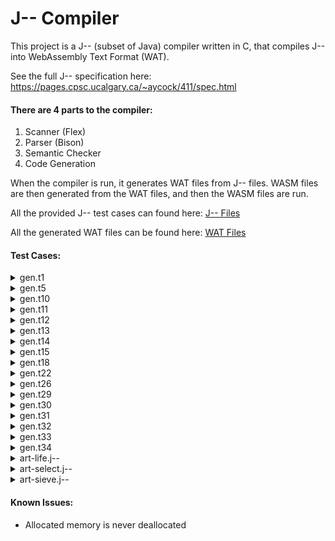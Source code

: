 # J-- Compiler

This project is a J-- (subset of Java) compiler written in C, that compiles J-- into WebAssembly Text Format (WAT).

See the full J-- specification here: https://pages.cpsc.ucalgary.ca/~aycock/411/spec.html

#### There are 4 parts to the compiler:
1. Scanner (Flex)
2. Parser (Bison)
3. Semantic Checker
4. Code Generation

When the compiler is run, it generates WAT files from J-- files. WASM files are then generated from the WAT files, and then the WASM files are run.

All the provided J-- test cases can found here: [J-- Files](https://github.com/NataliaPavlovic/CPSC411_Compiler/tree/master/J--TestFiles)

All the generated WAT files can be found here: [WAT Files](https://github.com/NataliaPavlovic/CPSC411_Compiler/tree/master/GeneratedFiles/WAT_Files)

#### Test Cases:
<details><summary>gen.t1</summary>
<p>

This test case makes use of the `prints` run-time function, and outputs a string.

Provided J-- File: [gen.t1](https://github.com/NataliaPavlovic/CPSC411_Compiler/blob/master/J--TestFiles/gen.t1)

Generated WAT File: [gen_t1.wat](https://github.com/NataliaPavlovic/CPSC411_Compiler/blob/master/GeneratedFiles/WAT_Files/gen_t1.wat)

##### gen_t1.wasm output:
```
Hello, world!
```
</p>
</details>

<details><summary>gen.t5</summary>
<p>
	
This test case assigns a value of 42 to 3 variables using `i = j = k = 42`. It then uses the `printi` and `printc` run-time functions to print these variables and a new line character (ASCII new line is 10 Dec).

Provided J-- File: [gen.t5](https://github.com/NataliaPavlovic/CPSC411_Compiler/blob/master/J--TestFiles/gen.t5)

Generated WAT File: [gen_t5.wat](https://github.com/NataliaPavlovic/CPSC411_Compiler/blob/master/GeneratedFiles/WAT_Files/gen_t5.wat)

##### gen_t5.wasm output:
```
42
42
42
```
</p>
</details>

<details><summary>gen.t10</summary>
<p>

This test case uses the `prints` and `printi` run-time functions to output formatted versions of the first 46 Fibonacci numbers. The Fibonacci numbers are calculated recursively. 

The test case was stopped before it could fully complete because it takes a very long time to calculate the larger numbers.

Provided J-- File: [gen.t10](https://github.com/NataliaPavlovic/CPSC411_Compiler/blob/master/J--TestFiles/gen.t10)

Generated WAT File: [gen_t10.wat](https://github.com/NataliaPavlovic/CPSC411_Compiler/blob/master/GeneratedFiles/WAT_Files/gen_t10.wat)

##### gen_t10.wasm output:
```
fib(0) = 0
fib(1) = 1
fib(2) = 1
fib(3) = 2
fib(4) = 3
fib(5) = 5
fib(6) = 8
fib(7) = 13
fib(8) = 21
fib(9) = 34
fib(10) = 55
fib(11) = 89
fib(12) = 144
fib(13) = 233
fib(14) = 377
fib(15) = 610
fib(16) = 987
fib(17) = 1597
fib(18) = 2584
fib(19) = 4181
fib(20) = 6765
fib(21) = 10946
fib(22) = 17711
fib(23) = 28657
fib(24) = 46368
fib(25) = 75025
fib(26) = 121393
fib(27) = 196418
fib(28) = 317811
fib(29) = 514229
fib(30) = 832040
fib(31) = 1346269
fib(32) = 2178309
fib(33) = 3524578
fib(34) = 5702887
^C
```
</p>
</details>

<details><summary>gen.t11</summary>
<p>

This test case outputs an both a local and a global uninitialized integer and boolean using the `printi` and `printb` run-time functions.

Provided J-- File: [gen.t11](https://github.com/NataliaPavlovic/CPSC411_Compiler/blob/master/J--TestFiles/gen.t11)

Generated WAT File: [gen_t11.wat](https://github.com/NataliaPavlovic/CPSC411_Compiler/blob/master/GeneratedFiles/WAT_Files/gen_t11.wat)

##### gen_t11.wasm output:
```
global int default value: 0
global boolean default value: false

(it's ok if the following aren't 0/false)
	local int default value: 0
	local boolean default value: false

(it's ok if the following aren't 0/false)
	local int default value: 0
	local boolean default value: false
```
</p>
</details>

<details><summary>gen.t12</summary>
<p>

This test case uses the `prints` and `printi` run-time functions to output formatted versions of the first 46 Fibonacci numbers. The Fibonacci numbers are calculated in a loop.

Provided J-- File: [gen.t12](https://github.com/NataliaPavlovic/CPSC411_Compiler/blob/master/J--TestFiles/gen.t12)

Generated WAT File: [gen_t12.wat](https://github.com/NataliaPavlovic/CPSC411_Compiler/blob/master/GeneratedFiles/WAT_Files/gen_t12.wat)

##### gen_t12.wasm output:
```
fib(0) = 0
fib(1) = 1
fib(2) = 1
fib(3) = 2
fib(4) = 3
fib(5) = 5
fib(6) = 8
fib(7) = 13
fib(8) = 21
fib(9) = 34
fib(10) = 55
fib(11) = 89
fib(12) = 144
fib(13) = 233
fib(14) = 377
fib(15) = 610
fib(16) = 987
fib(17) = 1597
fib(18) = 2584
fib(19) = 4181
fib(20) = 6765
fib(21) = 10946
fib(22) = 17711
fib(23) = 28657
fib(24) = 46368
fib(25) = 75025
fib(26) = 121393
fib(27) = 196418
fib(28) = 317811
fib(29) = 514229
fib(30) = 832040
fib(31) = 1346269
fib(32) = 2178309
fib(33) = 3524578
fib(34) = 5702887
fib(35) = 9227465
fib(36) = 14930352
fib(37) = 24157817
fib(38) = 39088169
fib(39) = 63245986
fib(40) = 102334155
fib(41) = 165580141
fib(42) = 267914296
fib(43) = 433494437
fib(44) = 701408733
fib(45) = 1134903170
fib(46) = 1836311903
```
</p>
</details>

<details><summary>gen.t13</summary>
<p>

This test case uses the `getchar` run-time function to read in a character entered by the user. The function that makes the call to read a character is called recursively, and characters will continue to be read until a new line character is read. After that, the characters are printed using the `printc` run-time function, and will be printed in reverse order from how they were entered due.

Provided J-- File: [gen.t13](https://github.com/NataliaPavlovic/CPSC411_Compiler/blob/master/J--TestFiles/gen.t13)

Generated WAT File: [gen_t13.wat](https://github.com/NataliaPavlovic/CPSC411_Compiler/blob/master/GeneratedFiles/WAT_Files/gen_t13.wat)

##### gen_t13.wasm output:
```
123456789ABC
CBA987654321
```
</p>
</details>

<details><summary>gen.t14</summary>
<p>

This test case uses the `printi` run-time function to output the minimum value of a 32-bit signed integer.

Provided J-- File: [gen.t14](https://github.com/NataliaPavlovic/CPSC411_Compiler/blob/master/J--TestFiles/gen.t14)

Generated WAT File: [gen_t14.wat](https://github.com/NataliaPavlovic/CPSC411_Compiler/blob/master/GeneratedFiles/WAT_Files/gen_t14.wat)

##### gen_t14.wasm output:
```
minint is -2147483648
```
</p>
</details>

<details><summary>gen.t15</summary>
<p>

This test case uses the `printi` run-time function to print the value of four negative numbers. Some of the numbers have multiple negative signs in front of them, which is just interpreted as a negative number in J--.

Provided J-- File: [gen.t15](https://github.com/NataliaPavlovic/CPSC411_Compiler/blob/master/J--TestFiles/gen.t15)

Generated WAT File: [gen_t15.wat](https://github.com/NataliaPavlovic/CPSC411_Compiler/blob/master/GeneratedFiles/WAT_Files/gen_t15.wat)

##### gen_t15.wasm output:
```
-123
-2147483648
-2147483648
-2147483648
```
</p>
</details>

<details><summary>gen.t18</summary>
<p>

This test case implements a recursive-descent calculator that includes a simple scanner and parser. When the code is running, the scanner detects the type of character that was entered and the parser matches various simple expressions, evaluates them and prints their result.

The gen.t18 J-- file is missing a return statement on line 92. I assumed that all the test cases were supposed to work, so I added a return -1 to the end of the function and generated the code this way. This test case may have a mistake in it, or maybe an exception was supposed to be raised and code generation was not even supposed to happen because the code is incorrect. Another possibility is that this case would have been allowed because the code halts and exits if it gets to line 92.

Provided J-- File: [gen.t18](https://github.com/NataliaPavlovic/CPSC411_Compiler/blob/master/J--TestFiles/gen.t18)

Generated WAT File: [gen_t18.wat](https://github.com/NataliaPavlovic/CPSC411_Compiler/blob/master/GeneratedFiles/WAT_Files/gen_t18.wat)

##### gen_t18.wasm output:
```
1+2
 = 3
12345*-98
 = -1209810
1111/4
 = 277
-3--5
 = 2

Error: expected factor.
```
</p>
</details>

<details><summary>gen.t22</summary>
<p>

This test case uses the `prints` run-time function to output strings that includes escape characters and a NUL character.

Provided J-- File: [gen.t22](https://github.com/NataliaPavlovic/CPSC411_Compiler/blob/master/J--TestFiles/gen.t22)

Generated WAT File: [gen_t22.wat](https://github.com/NataliaPavlovic/CPSC411_Compiler/blob/master/GeneratedFiles/WAT_Files/gen_t22.wat)

##### gen_t22.wasm output:
```
asdf	

"'\ asdf
```
</p>
</details>

<details><summary>gen.t26</summary>
<p>

This test case uses the `prints` run-time function to output three base 10 numbers in base 2, base 8 and base 10.

Provided J-- File: [gen.t26](https://github.com/NataliaPavlovic/CPSC411_Compiler/blob/master/J--TestFiles/gen.t26)

Generated WAT File: [gen_t26.wat](https://github.com/NataliaPavlovic/CPSC411_Compiler/blob/master/GeneratedFiles/WAT_Files/gen_t26.wat)

##### gen_t26.wasm output:
```
0 = 
	0 (base 2)
	0 (base 8)
	0 (base 10)
17 = 
	010001 (base 2)
	021 (base 8)
	017 (base 10)
42 = 
	0101010 (base 2)
	052 (base 8)
	042 (base 10)
```
</p>
</details>

<details><summary>gen.t29</summary>
<p>

This test case evaluates boolean expressions and prints out which portion of the expression was evaluated. For example, if the boolean expression is `(A() && B()) || C()` and `A()` is false, then `B()` does not need to be evaluated because that portion of the expression is already known to be false. In this case, only `A()` and `C()` will need to be evaluated.

Provided J-- File: [gen.t29](https://github.com/NataliaPavlovic/CPSC411_Compiler/blob/master/J--TestFiles/gen.t29)

Generated WAT File: [gen_t29.wat](https://github.com/NataliaPavlovic/CPSC411_Compiler/blob/master/GeneratedFiles/WAT_Files/gen_t29.wat)

##### gen_t29.wasm output:
```
if ((A && B) || C) {...} else {...}, with A=false B=false C=false
evaluated A
evaluated C
else-part executed

if ((A && B) || C) {...} else {...}, with A=false B=false C=true
evaluated A
evaluated C
if-part executed

if ((A && B) || C) {...} else {...}, with A=false B=true C=false
evaluated A
evaluated C
else-part executed

if ((A && B) || C) {...} else {...}, with A=false B=true C=true
evaluated A
evaluated C
if-part executed

if ((A && B) || C) {...} else {...}, with A=true B=false C=false
evaluated A
evaluated B
evaluated C
else-part executed

if ((A && B) || C) {...} else {...}, with A=true B=false C=true
evaluated A
evaluated B
evaluated C
if-part executed

if ((A && B) || C) {...} else {...}, with A=true B=true C=false
evaluated A
evaluated B
if-part executed

if ((A && B) || C) {...} else {...}, with A=true B=true C=true
evaluated A
evaluated B
if-part executed

x = (A && !B) || C, with A=false B=false C=false
evaluated A
evaluated C
x=false

x = (A && !B) || C, with A=false B=false C=true
evaluated A
evaluated C
x=true

x = (A && !B) || C, with A=false B=true C=false
evaluated A
evaluated C
x=false

x = (A && !B) || C, with A=false B=true C=true
evaluated A
evaluated C
x=true

x = (A && !B) || C, with A=true B=false C=false
evaluated A
evaluated B
x=true

x = (A && !B) || C, with A=true B=false C=true
evaluated A
evaluated B
x=true

x = (A && !B) || C, with A=true B=true C=false
evaluated A
evaluated B
evaluated C
x=false

x = (A && !B) || C, with A=true B=true C=true
evaluated A
evaluated B
evaluated C
x=true
```
</p>
</details>

<details><summary>gen.t30</summary>
<p>

This test case does not output anything, and it has no return statement outside the if statement even though the function is supposed to return an integer. 

I assumed that all the test cases were supposed to work, so I added a return -1 to the end of the function and generated the code this way. This test case may have a mistake in it (missing return statement), or maybe an exception was supposed to be raised and code generation was not even supposed to happen because the code is incorrect.

Provided J-- File: [gen.t30](https://github.com/NataliaPavlovic/CPSC411_Compiler/blob/master/J--TestFiles/gen.t30)

Generated WAT File: [gen_t30.wat](https://github.com/NataliaPavlovic/CPSC411_Compiler/blob/master/GeneratedFiles/WAT_Files/gen_t30.wat)

</p>
</details>

<details><summary>gen.t31</summary>
<p>

This test case tries to use the `printi` run-time function to output the result of division by zero. The error is detected and output.

Provided J-- File: [gen.t31](https://github.com/NataliaPavlovic/CPSC411_Compiler/blob/master/J--TestFiles/gen.t31)

Generated WAT File: [gen_t31.wat](https://github.com/NataliaPavlovic/CPSC411_Compiler/blob/master/GeneratedFiles/WAT_Files/gen_t31.wat)

##### gen_t31.wasm output:
```
error initialiazing module: integer divide by zero
```
</p>
</details>

<details><summary>gen.t32</summary>
<p>

This test case uses two nested loops to output numbers between 0 to 5 in the outer loop and 100 to 105 in the inner loop.

Provided J-- File: [gen.t32](https://github.com/NataliaPavlovic/CPSC411_Compiler/blob/master/J--TestFiles/gen.t32)

Generated WAT File: [gen_t32.wat](https://github.com/NataliaPavlovic/CPSC411_Compiler/blob/master/GeneratedFiles/WAT_Files/gen_t32.wat)

##### gen_t32.wasm output:
```
0
100
101
102
103
104
105
1
100
101
102
103
104
105
2
100
101
102
103
104
105
3
100
101
102
103
104
105
4
100
101
102
103
104
105
5
100
101
102
103
104
105
```
</p>
</details>

<details><summary>gen.t33</summary>
<p>

This test case uses the `getchar` run-time function to read in characters and the `printc` run-time function to output the entered characters until a character that is not recognized is entered.

Provided J-- File: [gen.t33](https://github.com/NataliaPavlovic/CPSC411_Compiler/blob/master/J--TestFiles/gen.t33)

Generated WAT File: [gen_t33.wat](https://github.com/NataliaPavlovic/CPSC411_Compiler/blob/master/GeneratedFiles/WAT_Files/gen_t33.wat)

##### gen_t33.wasm output:
```
Test String
Test String
12345
12345
A
A
()_OP:
()_OP:
```
</p>
</details>

<details><summary>gen.t34</summary>
<p>

This test case uses the `printi` run-time function to output a number generated through a series of function calls. Some of the function calls are made in the arguments of other function calls.

Provided J-- File: [gen.t34](https://github.com/NataliaPavlovic/CPSC411_Compiler/blob/master/J--TestFiles/gen.t34)

Generated WAT File: [gen_t34.wat](https://github.com/NataliaPavlovic/CPSC411_Compiler/blob/master/GeneratedFiles/WAT_Files/gen_t34.wat)

##### gen_t34.wasm output:
```
2903040
```
</p>
</details>

<details><summary>art-life.j--</summary>
<p>

This test case generates a 10x10 pseudorandom binary matrix for the first generation. The other nine generations
are determined based on the rules for Conway's Game of Life: https://www.geeksforgeeks.org/program-for-conways-game-of-life/

Provided J-- File: [art-life.j--](https://github.com/NataliaPavlovic/CPSC411_Compiler/blob/master/J--TestFiles/art-life.j--)

Generated WAT File: [art-life_j.wat](https://github.com/NataliaPavlovic/CPSC411_Compiler/blob/master/GeneratedFiles/WAT_Files/art-life_j.wat)

##### art-life_j.wasm output:
```
Generation 1:
0 1 1 1 0 1 0 0 0 0 
0 0 0 0 0 0 1 0 0 0 
0 0 0 1 1 0 1 0 0 0 
0 1 0 1 0 0 1 0 0 0 
0 1 1 0 0 0 0 1 0 0 
0 0 0 0 1 0 0 1 0 0 
0 1 1 0 0 0 0 0 1 0 
0 1 0 0 1 0 0 0 0 0 
0 1 1 0 0 0 0 1 0 0 
0 1 1 0 1 0 0 0 1 0 
Generation 2:
0 0 1 0 0 0 0 0 0 0 
0 0 0 0 0 0 1 0 0 0 
0 0 1 1 1 0 1 1 0 0 
0 1 0 1 1 1 1 1 0 0 
0 1 1 1 0 0 1 1 0 0 
0 0 0 1 0 0 0 1 1 0 
0 1 1 1 0 0 0 0 0 0 
1 0 0 1 0 0 0 0 0 0 
1 0 0 0 0 0 0 0 0 0 
0 1 1 1 0 0 0 0 0 0 
Generation 3:
0 0 0 0 0 0 0 0 0 0 
0 0 1 0 0 1 1 1 0 0 
0 0 1 0 0 0 0 0 0 0 
0 1 0 0 0 0 0 0 1 0 
0 1 0 0 0 0 0 0 0 0 
0 0 0 0 1 0 1 1 1 0 
0 1 0 1 1 0 0 0 0 0 
1 0 0 1 0 0 0 0 0 0 
1 0 0 1 0 0 0 0 0 0 
0 1 1 0 0 0 0 0 0 0 
Generation 4:
0 0 0 0 0 0 1 0 0 0 
0 0 0 0 0 0 1 0 0 0 
0 1 1 0 0 0 1 1 0 0 
0 1 1 0 0 0 0 0 0 0 
0 0 0 0 0 0 0 0 1 0 
0 0 1 1 1 1 0 1 0 0 
0 0 1 1 1 1 0 1 0 0 
1 1 0 1 0 0 0 0 0 0 
1 0 0 1 0 0 0 0 0 0 
0 1 1 0 0 0 0 0 0 0 
Generation 5:
0 0 0 0 0 0 0 0 0 0 
0 0 0 0 0 1 1 0 0 0 
0 1 1 0 0 0 1 1 0 0 
0 1 1 0 0 0 0 1 0 0 
0 1 0 0 1 0 0 0 0 0 
0 0 1 0 0 1 0 1 1 0 
0 0 0 0 0 1 0 0 0 0 
1 1 0 0 0 0 0 0 0 0 
1 0 0 1 0 0 0 0 0 0 
0 1 1 0 0 0 0 0 0 0 
Generation 6:
0 0 0 0 0 0 0 0 0 0 
0 0 0 0 0 1 1 1 0 0 
0 1 1 0 0 1 0 1 0 0 
1 0 0 1 0 0 1 1 0 0 
0 1 0 1 0 0 1 1 1 0 
0 0 0 0 1 1 1 0 0 0 
0 1 0 0 0 0 1 0 0 0 
1 1 0 0 0 0 0 0 0 0 
1 0 0 0 0 0 0 0 0 0 
0 1 1 0 0 0 0 0 0 0 
Generation 7:
0 0 0 0 0 0 1 0 0 0 
0 0 0 0 0 1 0 1 0 0 
0 1 1 0 1 1 0 0 1 0 
1 0 0 1 1 1 0 0 0 0 
0 0 1 1 0 0 0 0 1 0 
0 0 1 0 1 0 0 0 0 0 
1 1 0 0 0 0 1 0 0 0 
1 1 0 0 0 0 0 0 0 0 
1 0 1 0 0 0 0 0 0 0 
0 1 0 0 0 0 0 0 0 0 
Generation 8:
0 0 0 0 0 0 1 0 0 0 
0 0 0 0 1 1 0 1 0 0 
0 1 1 0 0 0 0 0 0 0 
0 0 0 0 0 1 0 0 0 0 
0 1 1 0 0 1 0 0 0 0 
0 0 1 0 0 0 0 0 0 0 
1 0 1 0 0 0 0 0 0 0 
0 0 1 0 0 0 0 0 0 0 
1 0 1 0 0 0 0 0 0 0 
0 1 0 0 0 0 0 0 0 0 
Generation 9:
0 0 0 0 0 1 1 0 0 0 
0 0 0 0 0 1 1 0 0 0 
0 0 0 0 1 1 1 0 0 0 
0 0 0 0 0 0 0 0 0 0 
0 1 1 0 0 0 0 0 0 0 
0 0 1 1 0 0 0 0 0 0 
0 0 1 1 0 0 0 0 0 0 
0 0 1 1 0 0 0 0 0 0 
0 0 1 0 0 0 0 0 0 0 
0 1 0 0 0 0 0 0 0 0 
Generation 10:
0 0 0 0 0 1 1 0 0 0 
0 0 0 0 0 0 0 1 0 0 
0 0 0 0 1 0 1 0 0 0 
0 0 0 0 0 1 0 0 0 0 
0 1 1 1 0 0 0 0 0 0 
0 0 0 0 0 0 0 0 0 0 
0 1 0 0 1 0 0 0 0 0 
0 1 0 0 0 0 0 0 0 0 
0 1 1 1 0 0 0 0 0 0 
0 0 0 0 0 0 0 0 0 0
```
</p>
</details>

<details><summary>art-select.j--</summary>
<p>

This test case generates 15 pseudorandom numbers and then sorts the numbers from smallest to largest using a selection sort algorithm. The steps to sort the numbers are printed out.

Provided J-- File: [art-select.j--](https://github.com/NataliaPavlovic/CPSC411_Compiler/blob/master/J--TestFiles/art-select.j--)

Generated WAT File: [art-select_j.wat](https://github.com/NataliaPavlovic/CPSC411_Compiler/blob/master/GeneratedFiles/WAT_Files/art-select_j.wat)

##### art-select_j.wasm output:
```
30 23 4 9 86 63 48 61 98 39 8 73 18 35 0 
0 23 4 9 86 63 48 61 98 39 8 73 18 35 30 
0 4 23 9 86 63 48 61 98 39 8 73 18 35 30 
0 4 8 9 86 63 48 61 98 39 23 73 18 35 30 
0 4 8 9 86 63 48 61 98 39 23 73 18 35 30 
0 4 8 9 18 63 48 61 98 39 23 73 86 35 30 
0 4 8 9 18 23 48 61 98 39 63 73 86 35 30 
0 4 8 9 18 23 30 61 98 39 63 73 86 35 48 
0 4 8 9 18 23 30 35 98 39 63 73 86 61 48 
0 4 8 9 18 23 30 35 39 98 63 73 86 61 48 
0 4 8 9 18 23 30 35 39 48 63 73 86 61 98 
0 4 8 9 18 23 30 35 39 48 61 73 86 63 98 
0 4 8 9 18 23 30 35 39 48 61 63 86 73 98 
0 4 8 9 18 23 30 35 39 48 61 63 73 86 98 
0 4 8 9 18 23 30 35 39 48 61 63 73 86 98
```
</p>
</details>

<details><summary>art-sieve.j--</summary>
<p>
	
This test case calculates and outputs the all the prime numbers less than or equal to 100, as well as the number of prime numbers less than or equal to 100.

Provided J-- File: [art-sieve.j--](https://github.com/NataliaPavlovic/CPSC411_Compiler/blob/master/J--TestFiles/art-sieve.j--)

Generated WAT File: [art-sieve_j.wat](https://github.com/NataliaPavlovic/CPSC411_Compiler/blob/master/GeneratedFiles/WAT_Files/art-sieve_j.wat)

##### art-sieve_j.wasm output:
```
2
3
5
7
11
13
17
19
23
29
31
37
41
43
47
53
59
61
67
71
73
79
83
89
97
25 prime numbers <= 100
```
</p>
</details>

#### Known Issues:
* Allocated memory is never deallocated
